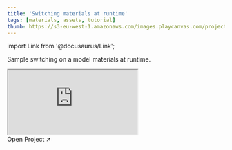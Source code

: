 ```yaml
---
title: 'Switching materials at runtime'
tags: [materials, assets, tutorial]
thumb: https://s3-eu-west-1.amazonaws.com/images.playcanvas.com/projects/12/437442/709ED5-image-75.jpg
---
```


import Link from '@docusaurus/Link';

Sample switching on a model materials at runtime.

<div className="iframe-container">
    <iframe src="https://playcanv.as/p/7EZvdnZd/" title="Switching materials at runtime" allow="camera; microphone; xr-spatial-tracking; fullscreen" allowfullscreen></iframe>
</div>

<Link to='https://playcanvas.com/project/437442/'>Open Project ↗</Link>
